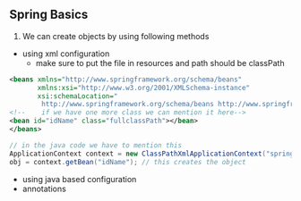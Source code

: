 ## Spring Basics

1. We can create objects by using following methods
- using xml configuration
    - make sure to put the file in resources and path should be classPath
```xml
<beans xmlns="http://www.springframework.org/schema/beans"
       xmlns:xsi="http://www.w3.org/2001/XMLSchema-instance"
       xsi:schemaLocation="
        http://www.springframework.org/schema/beans http://www.springframework.org/schema/beans/spring-beans.xsd">
<!--    if we have one more class we can mention it here-->
<bean id="idName" class="fullclassPath"></bean>
</beans>
```

```java
// in the java code we have to mention this
ApplicationContext context = new ClassPathXmlApplicationContext("spring.xml");
obj = context.getBean("idName"); // this creates the object
```
- using java based configuration
- annotations

